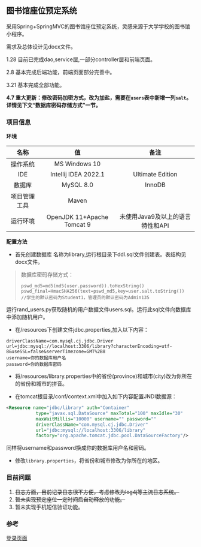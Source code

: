 ## 图书馆座位预定系统
采用Spring+SpringMVC的图书馆座位预定系统，灵感来源于大学学校的图书馆小程序。

需求及总体设计见docx文件。

1.28 目前已完成dao,service层,一部分controller层和前端页面。

2.8  基本完成后端功能，前端页面部分完善中。

3.21 基本完成全部功能。

**4.7 重大更新：修改密码加密方式，改为加盐，需要在`users`表中新增一列`salt`。**
**详情见下文“数据库密码存储方式”一节。**
### 项目信息
**环境**

|   名称   |             值              |          备注          |
|:------:|:--------------------------:|:--------------------:|
|  操作系统  |       MS Windows 10        |                      |
|  IDE   |    Intellij IDEA 2022.1    |   Ultimate Edition   |
|  数据库   |         MySQL 8.0          |        InnoDB        |
| 项目管理工具 |           Maven            |                      |
|  运行环境  | OpenJDK 11+Apache Tomcat 9 | 未使用Java9及以上的语言特性和API |

**配置方法**

- 首先创建数据库 名称为library,运行根目录下ddl.sql文件创建表。表结构见docx文件。
> 数据库密码存储方式：
> ```
> pswd_md5=md5(md5(user.password)).toHexString()
> pswd_final=HmacSHA256(text=pswd_md5,key=user.salt.toString())
> //学生的默认密码为Student1，管理员的默认密码为Admin135
> ```
运行rand_users.py获取随机的用户数据文件users.sql。运行此sql文件向数据库中添加随机用户。

- 在/resources下创建文件jdbc.properties,加入以下内容：
```properties
driverClassName=com.mysql.cj.jdbc.Driver
url=jdbc:mysql://localhost:3306/library?characterEncoding=utf-8&useSSL=false&serverTimezone=GMT%2B8
username=你的数据库用户名
password=你的数据库密码
```

- 将/resources/library.properties中的省份(province)和城市(city)改为你所在的省份和城市的拼音。

- 在tomcat根目录/conf/context.xml中加入如下内容配置JNDI数据源：
```xml
<Resource name="jdbc/library" auth="Container"  
           type="javax.sql.DataSource" maxTotal="100" maxIdle="30" 
           maxWaitMillis="10000" username="" password="" 
           driverClassName="com.mysql.cj.jdbc.Driver" 
           url="jdbc:mysql://localhost:3306/library" 
           factory="org.apache.tomcat.jdbc.pool.DataSourceFactory"/>
```

同样将username和password换成你的数据库用户名和密码。

- 修改`library.properties`，将省份和城市修改为你所在的地区。

### 目前问题
1. ~~日志方面，目前记录日志很不方便，考虑修改为log4j等主流日志系统。~~
2. ~~暂未实现预定座位一定时间后自动释放的功能。~~
3. 暂未实现手机短信验证功能。

### 参考
[登录页面](https://blog.csdn.net/qq_41325698/article/details/102591169)